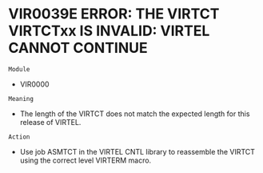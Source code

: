 # VIR0039E ERROR: THE VIRTCT VIRTCTxx IS INVALID: VIRTEL CANNOT CONTINUE

`Module`
- VIR0000

`Meaning`
- The length of the VIRTCT does not match the expected length for this release of VIRTEL.

`Action`
- Use job ASMTCT in the VIRTEL CNTL library to reassemble the VIRTCT using the correct level VIRTERM macro.
